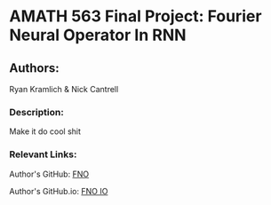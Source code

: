 # AMATH 563 Final Project: Fourier Neural Operator In RNN 

## Authors: 

Ryan Kramlich & Nick Cantrell

### Description: 

Make it do cool shit 


### Relevant Links: 

Author's GitHub: [FNO](https://github.com/zongyi-li/fourier_neural_operator) 

Author's GitHub.io: [FNO IO](https://zongyi-li.github.io/blog/2020/fourier-pde/)
